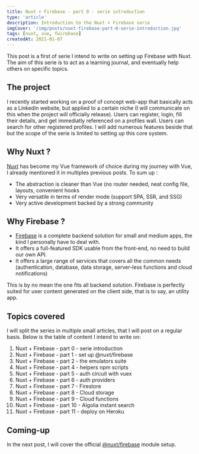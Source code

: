 ```yaml
---
title: Nuxt + Firebase - part 0 - serie introduction
type: 'article'
description: Introduction to the Nuxt + Firebase serie
imgCover: '/img/posts/nuxt-firebase-part-0-serie-introduction.jpg'
tags: [nuxt, vue, fwirebase]
createdAt: 2021-01-07
---
```


This post is a first of serie I intend to write on setting up Firebase with Nuxt. The aim of this serie is to act as a learning journal, and eventually help others on specific topics.

## The project

I recently started working on a proof of concept web-app that basically acts as a Linkedin website, but applied to a certain niche (I will communicate on this when the project will officially release). Users can register, login, fill their details, and get immediatly referenced on a profiles wall. Users can search for other registered profiles. I will add numerous features beside that but the scope of the serie is limited to setting up this core system.

## Why Nuxt ?

[Nuxt](https://nuxtjs.org/) has become my Vue framework of choice during my journey with Vue, I already mentioned it in multiples previous posts. To sum up : 

* The abstraction is cleaner than Vue (no router needed, neat config file, layouts, convenient hooks
* Very versatile in terms of render mode (support SPA, SSR, and SSG)
* Very active development backed by a strong community

## Why Firebase ?

* [Firebase](https://firebase.google.com/) is a complete backend solution for small and medium apps, the kind I personally have to deal with.
* It offers a full-featured SDK usable from the front-end, no need to build our own API.
* It offers a large range of services that covers all the common needs (authentication, database, data storage, server-less functions and cloud notifications)

This is by no mean the one fits all backend solution. Firebase is perfectly suited for user content generated on the client side, that is to say, an utility app.

## Topics covered

I will split the series in multiple small articles, that I will post on a regular basis. Below is the table of content I intend to write on: 

1. Nuxt + Firebase - part 0 - serie introduction
2. Nuxt + Firebase - part 1 - set up @nuxt/firebase
3. Nuxt + Firebase - part 2 - the emulators suite
4. Nuxt + Firebase - part 4 - helpers npm scripts
5. Nuxt + Firebase - part 5 - auth circuit with vuex
6. Nuxt + Firebase - part 6 - auth providers
7. Nuxt + Firebase - part 7 - Firestore
8. Nuxt + Firebase - part 8 - Cloud storage
9. Nuxt + Firebase - part 9 - Cloud functions
10. Nuxt + Firebase - part 10 - Algolia instant search
11. Nuxt + Firebase - part 11 - deploy on Heroku

## Coming-up

In the next post, I will cover the official [@nuxt/firebase](https://firebase.nuxtjs.org/) module setup.

